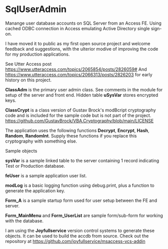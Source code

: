 # SqlUserAdmin

Manange user database accounts on SQL Server from an Access FE. Using cached ODBC connection in Access emulating Active Directory single sign-on.

I have moved it to public as my first open source project and welcome feedback and suggestions, with the ulterior modive of improving the code for my production applications.  

See Utter Access post
https://www.utteraccess.com/topics/2065854/posts/2826059# And https://www.utteraccess.com/topics/2066313/posts/2826203 for early history on this project.

**ClassAdm** is the primary user admin class. 
See comments in the module for setup of the server and front end.
Hidden table **uSysVar** stores encrypted keys.

**ClassCrypt** is a class version of Gustav Brock's modBcript cryptography code and is included for the sample code but is not part of the project. 
                  https://github.com/GustavBrock/VBA.Cryptography/blob/main/LICENSE

The application uses the following functions 
**Decrypt**, **Encrypt**, **Hash**, **Random**, **RandomInt**. 
Supply these functions if you replace this cryptography with something else.

Sample objects

**sysVar** is a sample linked table to the server containing 1 record indicating Test or Production database.

**feUser** is a sample application user list.

**modLog** is a basic logging function using debug.print, plus a function to generate the application key.

**Form_A** is a sample startup form used for user setup between the FE and server.

**Form_MainMenu** and **Form_UserList** are sample form/sub-form for working with the database.

I am using the **Joyfullservice** version control systems to generate these objects. It can be used to build the accdb from source. Check out the repository at https://github.com/joyfullservice/msaccess-vcs-addin
